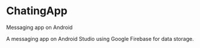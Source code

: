 # ChatingApp
Messaging app on Android

A messaging app on Android Studio using Google Firebase for data storage.
